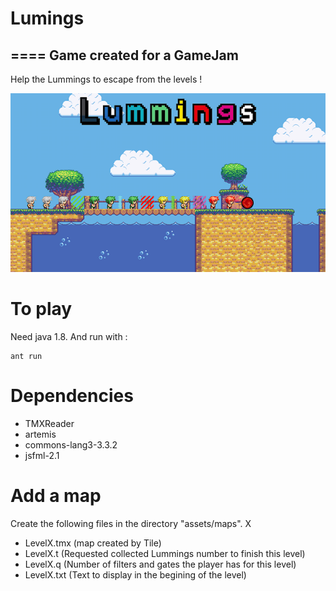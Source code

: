 # Lumings
====
Game created for a GameJam
---

Help the Lummings to escape from the levels !

![Preview image](https://raw.githubusercontent.com/ClubEngine/casemate-game-jam-lumiere/master/lummings-web.png)

# To play

Need java 1.8. And run with :

    ant run 

# Dependencies
- TMXReader
- artemis
- commons-lang3-3.3.2
- jsfml-2.1



# Add a map
Create the following files in the directory "assets/maps".
X

- LevelX.tmx  (map created by Tile)
- LevelX.t    (Requested collected Lummings number to finish this level)
- LevelX.q    (Number of filters and gates the player has for this level)
- LevelX.txt  (Text to display in the begining of the level)




